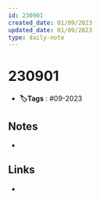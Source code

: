 ```yaml
---
id: 230901
created_date: 01/09/2023
updated_date: 01/09/2023
type: daily-note
---
```


# 230901
- **🏷️Tags** : #09-2023  

## Notes
- 

## Links
- 